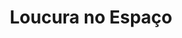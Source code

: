 ---
Numero: 164
title: Loucura no Espaço
Autor: Murray Leinster
Co-autor: 
Ano-de-Publicacao: 1971
Titulo-original: Doctor to the Stars
Tradutor: Eurico da Fonseca
Co-tradutor: 
Ano-de-edicao: 1964
alias: Murray-Leinster
Autor2-alias: 
Tradutor1-alias: Eurico-da-Fonseca
Tradutor2-alias: 
Titulo-link: 164-Loucura-no-Espaco
Capa: Lima de Freitas
pags: 157
Capa-link: Lima-de-Freitas
---